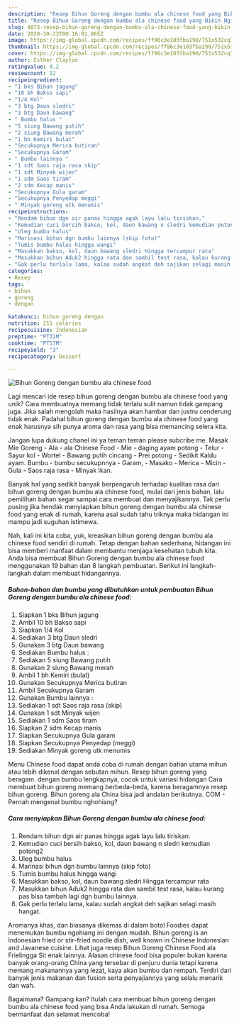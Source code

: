 ```yaml
---
description: "Resep Bihun Goreng dengan bumbu ala chinese food yang Bikin Ngiler"
title: "Resep Bihun Goreng dengan bumbu ala chinese food yang Bikin Ngiler"
slug: 4873-resep-bihun-goreng-dengan-bumbu-ala-chinese-food-yang-bikin-ngiler
date: 2020-10-23T00:16:01.865Z
image: https://img-global.cpcdn.com/recipes/ff96c3e103fba190/751x532cq70/bihun-goreng-dengan-bumbu-ala-chinese-food-foto-resep-utama.jpg
thumbnail: https://img-global.cpcdn.com/recipes/ff96c3e103fba190/751x532cq70/bihun-goreng-dengan-bumbu-ala-chinese-food-foto-resep-utama.jpg
cover: https://img-global.cpcdn.com/recipes/ff96c3e103fba190/751x532cq70/bihun-goreng-dengan-bumbu-ala-chinese-food-foto-resep-utama.jpg
author: Esther Clayton
ratingvalue: 4.2
reviewcount: 12
recipeingredient:
- "1 bks Bihun jagung"
- "10 bh Bakso sapi"
- "1/4 Kol"
- "3 btg Daun sledri"
- "3 btg Daun bawang"
- " Bumbu halus "
- "5 siung Bawang putih"
- "2 siung Bawang merah"
- "1 bh Kemiri bulat"
- "Secukupnya Merica butiran"
- "Secukupnya Garam"
- " Bumbu lainnya "
- "1 sdt Saos raja rasa skip"
- "1 sdt Minyak wijen"
- "1 sdm Saos tiram"
- "2 sdm Kecap manis"
- "Secukupnya Gula garam"
- "Secukupnya Penyedap meggi"
- " Minyak goreng utk menumis"
recipeinstructions:
- "Rendam bihun dgn air panas hingga agak layu lalu tiriskan."
- "Kemudian cuci bersih bakso, kol, daun bawang n sledri kemudian potong2"
- "Uleg bumbu halus"
- "Marinasi bihun dgn bumbu lainnya (skip foto)"
- "Tumis bumbu halus hingga wangi"
- "Masukkan bakso, kol, daun bawang sledri Hingga tercampur rata"
- "Masukkan bihun Aduk2 hingga rata dan sambil test rasa, kalau kurang pas bisa tambah lagi dgn bumbu lainnya."
- "Gak perlu terlalu lama, kalau sudah angkat deh sajikan selagi masih hangat."
categories:
- Resep
tags:
- bihun
- goreng
- dengan

katakunci: bihun goreng dengan 
nutrition: 211 calories
recipecuisine: Indonesian
preptime: "PT31M"
cooktime: "PT57M"
recipeyield: "3"
recipecategory: Dessert

---
```



![Bihun Goreng dengan bumbu ala chinese food](https://img-global.cpcdn.com/recipes/ff96c3e103fba190/751x532cq70/bihun-goreng-dengan-bumbu-ala-chinese-food-foto-resep-utama.jpg)

Lagi mencari ide resep bihun goreng dengan bumbu ala chinese food yang unik? Cara membuatnya memang tidak terlalu sulit namun tidak gampang juga. Jika salah mengolah maka hasilnya akan hambar dan justru cenderung tidak enak. Padahal bihun goreng dengan bumbu ala chinese food yang enak harusnya sih punya aroma dan rasa yang bisa memancing selera kita.

Jangan lupa dukung chanel ini ya teman teman please subcribe me. Masak Mie Goreng - Ala - ala Chinese Food - Mie - daging ayam potong - Telur - Sayur kol - Wortel - Bawang putih cincang - Prei potong - Sedikit Kaldu ayam. Bumbu - bumbu secukupnnya - Garam, - Masako - Merica - Micin - Gula - Saos raja rasa - Minyak Ikan.

Banyak hal yang sedikit banyak berpengaruh terhadap kualitas rasa dari bihun goreng dengan bumbu ala chinese food, mulai dari jenis bahan, lalu pemilihan bahan segar sampai cara membuat dan menyajikannya. Tak perlu pusing jika hendak menyiapkan bihun goreng dengan bumbu ala chinese food yang enak di rumah, karena asal sudah tahu triknya maka hidangan ini mampu jadi suguhan istimewa.


Nah, kali ini kita coba, yuk, kreasikan bihun goreng dengan bumbu ala chinese food sendiri di rumah. Tetap dengan bahan sederhana, hidangan ini bisa memberi manfaat dalam membantu menjaga kesehatan tubuh kita. Anda bisa membuat Bihun Goreng dengan bumbu ala chinese food menggunakan 19 bahan dan 8 langkah pembuatan. Berikut ini langkah-langkah dalam membuat hidangannya.

<!--inarticleads1-->

##### Bahan-bahan dan bumbu yang dibutuhkan untuk pembuatan Bihun Goreng dengan bumbu ala chinese food:

1. Siapkan 1 bks Bihun jagung
1. Ambil 10 bh Bakso sapi
1. Siapkan 1/4 Kol
1. Sediakan 3 btg Daun sledri
1. Gunakan 3 btg Daun bawang
1. Sediakan  Bumbu halus :
1. Sediakan 5 siung Bawang putih
1. Gunakan 2 siung Bawang merah
1. Ambil 1 bh Kemiri (bulat)
1. Gunakan Secukupnya Merica butiran
1. Ambil Secukupnya Garam
1. Gunakan  Bumbu lainnya :
1. Sediakan 1 sdt Saos raja rasa (skip)
1. Gunakan 1 sdt Minyak wijen
1. Sediakan 1 sdm Saos tiram
1. Siapkan 2 sdm Kecap manis
1. Siapkan Secukupnya Gula garam
1. Siapkan Secukupnya Penyedap (meggi)
1. Sediakan  Minyak goreng utk menumis


Menu Chinese food dapat anda coba di rumah dengan bahan utama mihun atau lebih dikenal dengan sebutan mihun. Resep bihun goreng yang beragam. dengan bumbu lengkapnya, cocok untuk variasi hidangan Cara membuat bihun goreng memang berbeda-beda, karena beragamnya resep bihun goreng. Bihun goreng ala China bisa jadi andalan berikutnya. COM - Pernah mengenal bumbu nghohiang? 

<!--inarticleads2-->

##### Cara menyiapkan Bihun Goreng dengan bumbu ala chinese food:

1. Rendam bihun dgn air panas hingga agak layu lalu tiriskan.
1. Kemudian cuci bersih bakso, kol, daun bawang n sledri kemudian potong2
1. Uleg bumbu halus
1. Marinasi bihun dgn bumbu lainnya (skip foto)
1. Tumis bumbu halus hingga wangi
1. Masukkan bakso, kol, daun bawang sledri Hingga tercampur rata
1. Masukkan bihun Aduk2 hingga rata dan sambil test rasa, kalau kurang pas bisa tambah lagi dgn bumbu lainnya.
1. Gak perlu terlalu lama, kalau sudah angkat deh sajikan selagi masih hangat.


Aromanya khas, dan biasanya dikemas di dalam botol Foodies dapat menemukan bumbu ngohiang ini dengan mudah. Bihun goreng is an Indonesian fried or stir-fried noodle dish, well known in Chinese Indonesian and Javanese cuisine. Lihat juga resep Bihun Goreng Chinese Food ala Frielingga Sit enak lainnya. Alasan chinese food bisa populer bukan karena banyak orang-orang China yang tersebar di penjuru dunia tetapi karena memang makanannya yang lezat, kaya akan bumbu dan rempah. Terdiri dari banyak jenis makanan dan fusion serta penyajiannya yang selalu menarik dan wah. 

Bagaimana? Gampang kan? Itulah cara membuat bihun goreng dengan bumbu ala chinese food yang bisa Anda lakukan di rumah. Semoga bermanfaat dan selamat mencoba!
